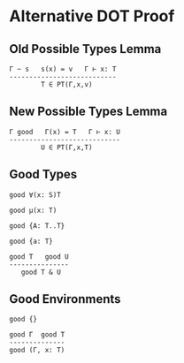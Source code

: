 # Alternative DOT Proof

## Old Possible Types Lemma

    Γ ~ s   s(x) = v   Γ ⊢ x: T
    ---------------------------
            T ∈ PT(Γ,x,v)

## New Possible Types Lemma

    Γ good   Γ(x) = T   Γ ⊢ x: U
    ----------------------------
            U ∈ PT(Γ,x,T)

## Good Types

    good ∀(x: S)T

    good μ(x: T)

    good {A: T..T}

    good {a: T}

    good T   good U
    ---------------
       good T & U

## Good Environments

    good {}

    good Γ  good T
    --------------
    good (Γ, x: T)
